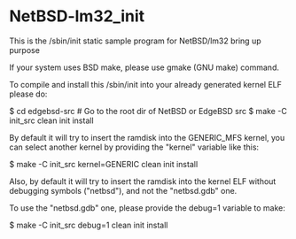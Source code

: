 NetBSD-lm32_init
================

This is the /sbin/init static sample program for NetBSD/lm32 bring up purpose

If your system uses BSD make, please use gmake (GNU make) command.

To compile and install this /sbin/init into your already generated kernel ELF please do:

$ cd edgebsd-src # Go to the root dir of NetBSD or EdgeBSD src
$ make -C init_src clean init install

By default it will try to insert the ramdisk into the GENERIC_MFS kernel, you can select another kernel by providing the "kernel" variable like this:

$ make -C init_src kernel=GENERIC clean init install

Also, by default it will try to insert the ramdisk into the kernel ELF without debugging symbols ("netbsd"), and not the "netbsd.gdb" one.

To use the "netbsd.gdb" one, please provide the debug=1 variable to make:

$ make -C init_src debug=1 clean init install
